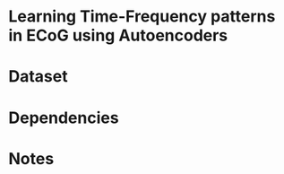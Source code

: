 # Learning Time-Frequency patterns in ECoG using Autoencoders

# Dataset

# Dependencies

# Notes


